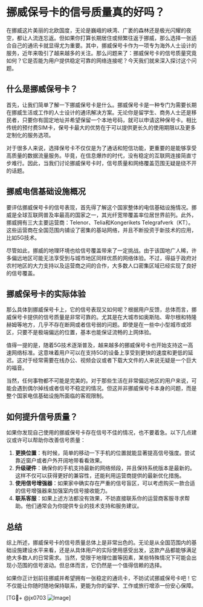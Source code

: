 # 挪威保号卡的信号质量真的好吗？

在挪威这片美丽的北欧国度，无论是巍峨的峡湾、广袤的森林还是极光闪耀的夜空，都让人流连忘返。但如果你打算长期居住或频繁往返于挪威，那么选择一张适合自己的通讯卡就显得尤为重要。其中，挪威保号卡作为一项专为海外人士设计的服务，近年来吸引了越来越多的关注。那么问题来了：挪威保号卡的信号质量究竟如何？它是否能为用户提供稳定可靠的网络连接呢？今天我们就来深入探讨这个问题。

## 什么是挪威保号卡？

首先，让我们简单了解一下挪威保号卡是什么。挪威保号卡是一种专门为需要长期在挪威生活或工作的人士设计的通讯解决方案。无论你是留学生、商务人士还是移民者，只要你有固定地址并希望保留一个本地号码，就可以申请这种保号卡。相比传统的预付费SIM卡，保号卡最大的优势在于可以提供更长久的使用期限以及更多定制化的服务选项。

对于很多人来说，选择保号卡不仅仅是为了通话和短信功能，更重要的是能够享受高质量的数据流量服务。毕竟，在信息爆炸的时代，没有稳定的互联网连接简直寸步难行。因此，当我们讨论挪威保号卡时，信号质量和网络覆盖范围无疑是绕不开的话题。

## 挪威电信基础设施概况

要评估挪威保号卡的信号表现，首先得了解这个国家整体的电信基础设施情况。挪威是全球互联网普及率最高的国家之一，其光纤宽带覆盖率位居世界前列。此外，挪威拥有三大主要运营商：Telenor、Telia和Kongerikets Telegrafverk（KT）。这些运营商在全国范围内铺设了密集的基站网络，并且不断投资于新技术的应用，比如5G技术。

尽管如此，挪威的地理环境也给信号覆盖带来了一定挑战。由于该国地广人稀，许多偏远地区可能无法享受到与城市地区同样优质的网络体验。不过，得益于政府对农村地区的大力支持以及运营商之间的合作，大多数人口密集区域已经实现了良好的信号覆盖。

## 挪威保号卡的实际体验

那么具体到挪威保号卡上，它的信号表现又如何呢？根据用户反馈，总体而言，挪威保号卡提供的信号质量是非常可靠的。尤其是在大城市如奥斯陆、卑尔根和特隆赫姆等地方，几乎不存在断网或者信号弱的问题。即使是在一些中小型城市或郊区，只要不是极端偏远的位置，基本也能保证流畅的上网体验。

值得一提的是，随着5G技术逐渐普及，越来越多的挪威保号卡也开始支持这一高速网络标准。这意味着用户可以在支持5G的设备上享受到更快的速度和更低的延迟。这对于经常需要在线办公、视频会议或者下载大文件的人来说无疑是一个巨大的福音。

当然，任何事物都不可能是完美的。对于那些生活在非常偏远地区的用户来说，可能会遇到偶尔掉线或者信号不稳定的情况。但这并非挪威保号卡本身的问题，而是整个国家电信基础设施所面临的客观限制。

## 如何提升信号质量？

如果你发现自己使用的挪威保号卡存在信号不佳的情况，也不要着急。以下几点建议或许可以帮助你改善信号质量：

1. **更换位置**：有时候，简单的移动一下手机的位置就能显著提高信号强度。尝试靠近窗户或者户外开阔地带看看效果。
2. **升级硬件**：确保你的手机支持最新的网络频段，并且保持系统版本是最新的。这样不仅可以获得更好的兼容性，还能利用运营商提供的最新优化措施。
3. **使用信号增强器**：如果家中确实存在严重的信号盲区，可以考虑购买一款合适的信号增强器来加强室内信号接收能力。
4. **联系客服**：如果上述方法都没有效果，不妨直接联系你的运营商客服寻求帮助。他们通常会为你提供专业的技术支持和服务建议。

## 总结

综上所述，挪威保号卡的信号质量总体上是非常出色的。无论是从全国范围内的基础设施建设水平来看，还是从具体用户的实际使用感受出发，这款产品都能够满足绝大多数人的日常需求。当然，受限于地理位置等因素，某些特殊情况下可能会出现小范围的信号波动。但总体而言，它仍然是一个值得信赖的选择。

如果你正计划前往挪威并希望拥有一张稳定的通讯卡，不妨试试挪威保号卡吧！它不仅能让你随时随地保持联系，更能为你的留学、工作或旅行增添一份安心保障。

[TG💪+ @jx0703 ![Image](https://github.com/user-attachments/assets/dbca1d08-cadb-493c-b0ec-ad6f7a83f270)]